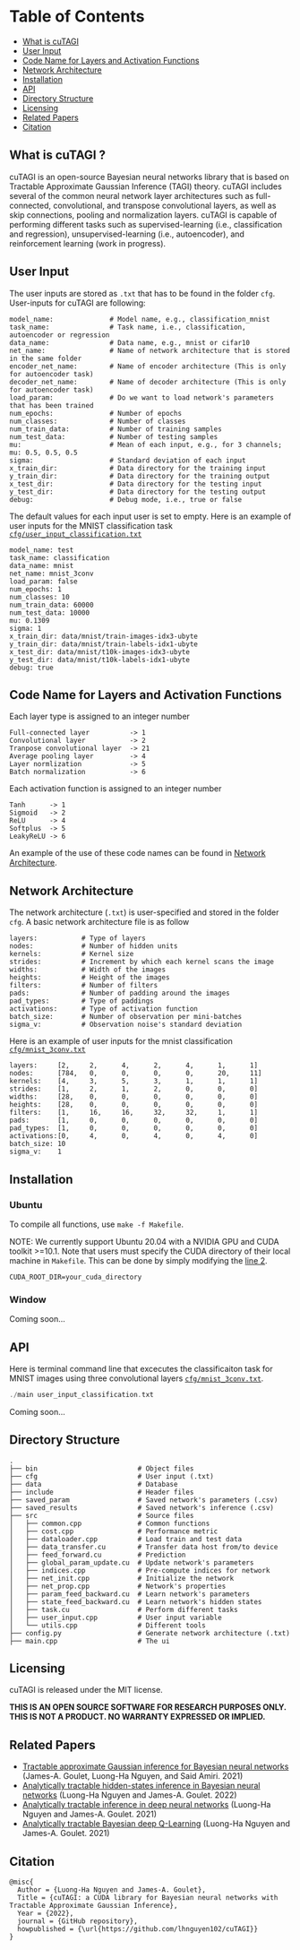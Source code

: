 # Table of Contents
* [What is cuTAGI](#What-is-cuTAGI)
* [User Input](#user-input)
* [Code Name for Layers and Activation Functions](#code-name-for-layers-and-activation-functions)
* [Network Architecture](#network-architecture)
* [Installation](#Installation)
* [API](#API)
* [Directory Structure](#directory-structure)
* [Licensing](#licensing)
* [Related Papers](#related-papers)
* [Citation](#citation)

## What is cuTAGI ?
cuTAGI is an open-source Bayesian neural networks library that is based on Tractable Approximate Gaussian Inference (TAGI) theory. cuTAGI includes several of the common neural network layer architectures such as full-connected, convolutional, and transpose convolutional layers, as well as skip connections, pooling and normalization layers. cuTAGI is capable of performing different tasks such as supervised-learning (i.e., classification and regression), unsupervised-learning (i.e., autoencoder), and reinforcement learning (work in progress).

## User Input
The user inputs are stored as `.txt` that has to be found in the folder `cfg`. User-inputs for cuTAGI are following:
```
model_name:              # Model name, e.g., classification_mnist
task_name:               # Task name, i.e., classification, autoencoder or regression
data_name:               # Data name, e.g., mnist or cifar10
net_name:                # Name of network architecture that is stored in the same folder 
encoder_net_name:        # Name of encoder architecture (This is only for autoencoder task)
decoder_net_name:        # Name of decoder architecture (This is only for autoencoder task)
load_param:              # Do we want to load network's parameters that has been trained
num_epochs:              # Number of epochs
num_classes:             # Number of classes
num_train_data:          # Number of training samples
num_test_data:           # Number of testing samples
mu:                      # Mean of each input, e.g., for 3 channels; mu: 0.5, 0.5, 0.5 
sigma:                   # Standard deviation of each input
x_train_dir:             # Data directory for the training input
y_train_dir:             # Data directory for the training output
x_test_dir:              # Data directory for the testing input
y_test_dir:              # Data directory for the testing output
debug:                   # Debug mode, i.e., true or false
```
The default values for each input user is set to empty. Here is an example of user inputs for the MNIST classification task [`cfg/user_input_classification.txt`]()
```
model_name: test
task_name: classification
data_name: mnist
net_name: mnist_3conv
load_param: false
num_epochs: 1
num_classes: 10
num_train_data: 60000
num_test_data: 10000
mu: 0.1309
sigma: 1
x_train_dir: data/mnist/train-images-idx3-ubyte
y_train_dir: data/mnist/train-labels-idx1-ubyte
x_test_dir: data/mnist/t10k-images-idx3-ubyte
y_test_dir: data/mnist/t10k-labels-idx1-ubyte
debug: true
```
## Code Name for Layers and Activation Functions
Each layer type is assigned to an integer number
```
Full-connected layer          -> 1
Convolutional layer           -> 2
Tranpose convolutional layer  -> 21
Average pooling layer         -> 4
Layer normlization            -> 5
Batch normalization           -> 6
```

Each activation function is assigned to an integer number
```
Tanh      -> 1
Sigmoid   -> 2
ReLU      -> 4
Softplus  -> 5
LeakyReLU -> 6
```
An example of the use of these code names can be found in [Network Architecture](#network-architecture).
## Network Architecture
The network architecture (`.txt`) is user-specified and stored in the folder `cfg`. A basic network architecture file is as follow
```
layers:           # Type of layers
nodes:            # Number of hidden units
kernels:          # Kernel size 
strides:          # Increment by which each kernel scans the image
widths:           # Width of the images
heights:          # Height of the images 
filters:          # Number of filters 
pads:             # Number of padding around the images
pad_types:        # Type of paddings
activations:      # Type of activation function
batch_size:       # Number of observation per mini-batches
sigma_v:          # Observation noise's standard deviation
```
Here is an example of user inputs for the mnist classification [`cfg/mnist_3conv.txt`]()
```
layers:     [2,     2,      4,      2,      4,      1,      1]
nodes:      [784,   0,      0,	    0,      0,      20,     11]
kernels:    [4,     3,      5,      3,      1,      1,      1]
strides:    [1,     2,      1,      2,      0,      0,      0]
widths:     [28,    0,      0,      0,      0,      0,      0]
heights:    [28,    0,      0,      0,      0,      0,      0]
filters:    [1,     16,     16,     32,     32,     1,      1]
pads:       [1,     0,      0,      0,      0,      0,      0]
pad_types:  [1,     0,      0,      0,      0,      0,      0]
activations:[0,     4,      0,      4,      0,      4,      0]
batch_size: 10
sigma_v:    1
```

## Installation
### Ubuntu
To compile all functions, use `make -f Makefile`.

NOTE: We currently support Ubuntu 20.04 with a NVIDIA GPU and CUDA toolkit >=10.1. Note that users must specify the CUDA directory of their local machine in `Makefile`. This can be done by simply modifying the [line 2](https://github.com/lhnguyen102/cuTAGI/blob/main/Makefile).

```CUDA_ROOT_DIR=your_cuda_directory```

### Window

Coming soon...

## API
Here is terminal command line that excecutes the classificaiton task for MNIST images using three convolutional layers [`cfg/mnist_3conv.txt`]().
```cpp
./main user_input_classification.txt
```

Coming soon...

## Directory Structure
```
.
├── bin                         # Object files
├── cfg                         # User input (.txt)
├── data                        # Database
├── include                     # Header files
├── saved_param                 # Saved network's parameters (.csv)
├── saved_results               # Saved network's inference (.csv)
├── src                         # Source files
│   ├── common.cpp              # Common functions 
│   ├── cost.cpp                # Performance metric
│   ├── dataloader.cpp          # Load train and test data
│   ├── data_transfer.cu        # Transfer data host from/to device
│   ├── feed_forward.cu         # Prediction 
│   ├── global_param_update.cu  # Update network's parameters
│   ├── indices.cpp             # Pre-compute indices for network
│   ├── net_init.cpp            # Initialize the network
│   ├── net_prop.cpp            # Network's properties
│   ├── param_feed_backward.cu  # Learn network's parameters
│   ├── state_feed_backward.cu  # Learn network's hidden states
│   ├── task.cu                 # Perform different tasks 
│   ├── user_input.cpp          # User input variable
│   └── utils.cpp               # Different tools
├── config.py                   # Generate network architecture (.txt)
├── main.cpp                    # The ui

```

## Licensing 

cuTAGI is released under the MIT license. 

**THIS IS AN OPEN SOURCE SOFTWARE FOR RESEARCH PURPOSES ONLY. THIS IS NOT A PRODUCT. NO WARRANTY EXPRESSED OR IMPLIED.**
## Related Papers 

* [Tractable approximate Gaussian inference for Bayesian neural networks](https://www.jmlr.org/papers/volume22/20-1009/20-1009.pdf) (James-A. Goulet, Luong-Ha Nguyen, and Said Amiri. 2021) 
* [Analytically tractable hidden-states inference in Bayesian neural networks](https://www.jmlr.org/papers/volume22/20-1009/20-1009.pdf) (Luong-Ha Nguyen and James-A. Goulet. 2022)
* [Analytically tractable inference in deep neural networks](https://arxiv.org/pdf/2103.05461.pdf) (Luong-Ha Nguyen and James-A. Goulet. 2021)
* [Analytically tractable Bayesian deep Q-Learning](https://arxiv.org/pdf/2106.11086.pdf) (Luong-Ha Nguyen and James-A. Goulet. 2021)

## Citation

```
@misc{
  Author = {Luong-Ha Nguyen and James-A. Goulet},
  Title = {cuTAGI: a CUDA library for Bayesian neural networks with Tractable Approximate Gaussian Inference},
  Year = {2022},
  journal = {GitHub repository},
  howpublished = {\url{https://github.com/lhnguyen102/cuTAGI}}
}
```
